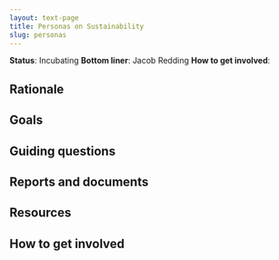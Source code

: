 ```yaml
---
layout: text-page
title: Personas on Sustainability
slug: personas
---
```


**Status**: Incubating
**Bottom liner**: Jacob Redding
**How to get involved**:  

## Rationale

## Goals

## Guiding questions

## Reports and documents

## Resources

## How to get involved

